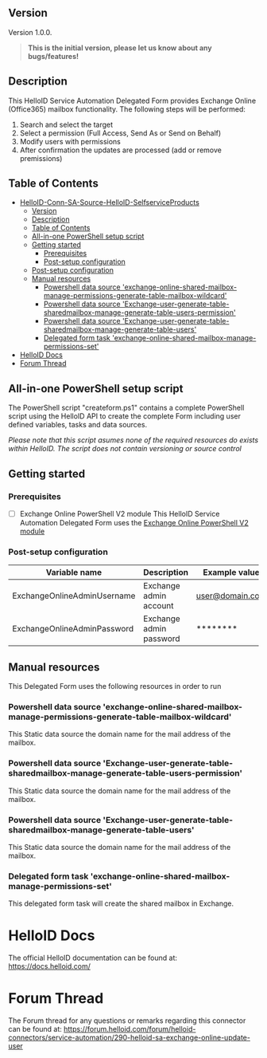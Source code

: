 <!-- Version -->
## Version
Version 1.0.0.
> __This is the initial version, please let us know about any bugs/features!__

<!-- Description -->
## Description
This HelloID Service Automation Delegated Form provides Exchange Online (Office365) mailbox functionality. The following steps will be performed:
 1. Search and select the target
 2. Select a permission (Full Access, Send As or Send on Behalf)
 3. Modify users with permissions
 4. After confirmation the updates are processed (add or remove premissions)
 
<!-- TABLE OF CONTENTS -->
## Table of Contents
- [HelloID-Conn-SA-Source-HelloID-SelfserviceProducts](#helloid-conn-sa-source-helloid-selfserviceproducts)
  - [Version](#version)
  - [Description](#description)
  - [Table of Contents](#table-of-contents)
  - [All-in-one PowerShell setup script](#all-in-one-powershell-setup-script)
  - [Getting started](#getting-started)
    - [Prerequisites](#prerequisites)
    - [Post-setup configuration](#post-setup-configuration)
  - [Post-setup configuration](#post-setup-configuration-1)
  - [Manual resources](#manual-resources)
    - [Powershell data source 'exchange-online-shared-mailbox-manage-permissions-generate-table-mailbox-wildcard'](#powershell-data-source-exchange-online-shared-mailbox-manage-permissions-generate-table-mailbox-wildcard)
    - [Powershell data source 'Exchange-user-generate-table-sharedmailbox-manage-generate-table-users-permission'](#powershell-data-source-exchange-user-generate-table-sharedmailbox-manage-generate-table-users-permission)
    - [Powershell data source 'Exchange-user-generate-table-sharedmailbox-manage-generate-table-users'](#powershell-data-source-exchange-user-generate-table-sharedmailbox-manage-generate-table-users)
    - [Delegated form task 'exchange-online-shared-mailbox-manage-permissions-set'](#delegated-form-task-exchange-online-shared-mailbox-manage-permissions-set)
- [HelloID Docs](#helloid-docs)
- [Forum Thread](#forum-thread)

## All-in-one PowerShell setup script
The PowerShell script "createform.ps1" contains a complete PowerShell script using the HelloID API to create the complete Form including user defined variables, tasks and data sources.

 _Please note that this script asumes none of the required resources do exists within HelloID. The script does not contain versioning or source control_

## Getting started

### Prerequisites

- [ ] Exchange Online PowerShell V2 module
  This HelloID Service Automation Delegated Form uses the [Exchange Online PowerShell V2 module](https://docs.microsoft.com/en-us/powershell/exchange/exchange-online-powershell-v2?view=exchange-ps)

### Post-setup configuration
| Variable name                 | Description               | Example value     |
| ----------------------------- | ------------------------- | ----------------- |
| ExchangeOnlineAdminUsername   |Exchange admin account     | user@domain.com   |
| ExchangeOnlineAdminPassword   | Exchange admin password   | ********          |


## Manual resources
This Delegated Form uses the following resources in order to run

### Powershell data source 'exchange-online-shared-mailbox-manage-permissions-generate-table-mailbox-wildcard'
This Static data source the domain name for the mail address of the mailbox.

### Powershell data source 'Exchange-user-generate-table-sharedmailbox-manage-generate-table-users-permission'
This Static data source the domain name for the mail address of the mailbox.

### Powershell data source 'Exchange-user-generate-table-sharedmailbox-manage-generate-table-users'
This Static data source the domain name for the mail address of the mailbox.

### Delegated form task 'exchange-online-shared-mailbox-manage-permissions-set'
This delegated form task will create the shared mailbox in Exchange.

# HelloID Docs
The official HelloID documentation can be found at: https://docs.helloid.com/

# Forum Thread
The Forum thread for any questions or remarks regarding this connector can be found at: https://forum.helloid.com/forum/helloid-connectors/service-automation/290-helloid-sa-exchange-online-update-user
